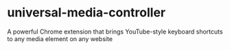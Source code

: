 # universal-media-controller
A powerful Chrome extension that brings YouTube-style keyboard shortcuts to any media element on any website
